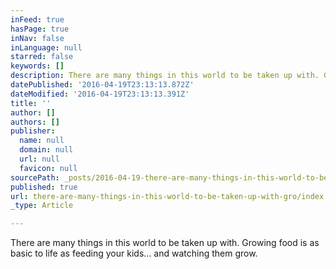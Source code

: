 ```yaml
---
inFeed: true
hasPage: true
inNav: false
inLanguage: null
starred: false
keywords: []
description: There are many things in this world to be taken up with. Growing food is as basic to life as feeding your kids... and watching them grow.
datePublished: '2016-04-19T23:13:13.872Z'
dateModified: '2016-04-19T23:13:13.391Z'
title: ''
author: []
authors: []
publisher:
  name: null
  domain: null
  url: null
  favicon: null
sourcePath: _posts/2016-04-19-there-are-many-things-in-this-world-to-be-taken-up-with-gro.md
published: true
url: there-are-many-things-in-this-world-to-be-taken-up-with-gro/index.html
_type: Article

---
```

There are many things in this world to be taken up with. Growing food is as basic to life as feeding your kids... and watching them grow.